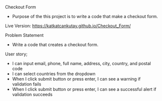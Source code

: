 Checkout Form
- Purpose of the this project is to write a code that make a checkout form.

Live Version: https://katkatcankutay.github.io/Checkout_Form/

Problem Statement
- Write a code that creates a checkout form.

User story;
- I can input email, phone, full name, address, city, country, and postal code
- I can select countries from the dropdown
- When I click submit button or press enter, I can see a warning if validation fails
- When I click submit button or press enter, I can see a successful alert if validation succeeds
